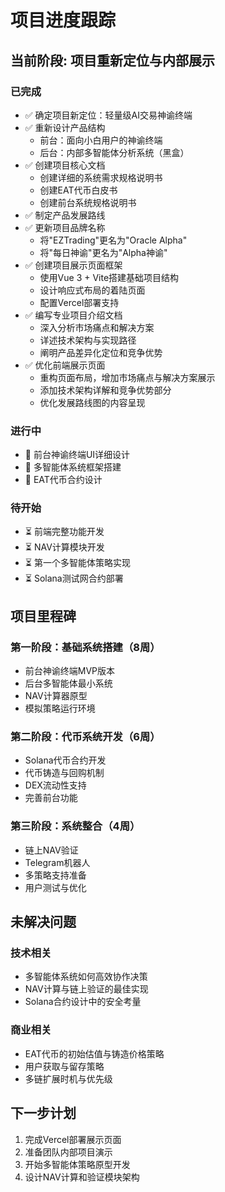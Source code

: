# 项目进度跟踪

## 当前阶段: 项目重新定位与内部展示

### 已完成
- ✅ 确定项目新定位：轻量级AI交易神谕终端
- ✅ 重新设计产品结构
  - 前台：面向小白用户的神谕终端
  - 后台：内部多智能体分析系统（黑盒）
- ✅ 创建项目核心文档
  - 创建详细的系统需求规格说明书
  - 创建EAT代币白皮书
  - 创建前台系统规格说明书
- ✅ 制定产品发展路线
- ✅ 更新项目品牌名称
  - 将"EZTrading"更名为"Oracle Alpha"
  - 将"每日神谕"更名为"Alpha神谕"
- ✅ 创建项目展示页面框架
  - 使用Vue 3 + Vite搭建基础项目结构
  - 设计响应式布局的着陆页面
  - 配置Vercel部署支持
- ✅ 编写专业项目介绍文档
  - 深入分析市场痛点和解决方案
  - 详述技术架构与实现路径
  - 阐明产品差异化定位和竞争优势
- ✅ 优化前端展示页面
  - 重构页面布局，增加市场痛点与解决方案展示
  - 添加技术架构详解和竞争优势部分
  - 优化发展路线图的内容呈现

### 进行中
- 🔄 前台神谕终端UI详细设计
- 🔄 多智能体系统框架搭建
- 🔄 EAT代币合约设计

### 待开始
- ⏳ 前端完整功能开发
- ⏳ NAV计算模块开发
- ⏳ 第一个多智能体策略实现
- ⏳ Solana测试网合约部署

## 项目里程碑

### 第一阶段：基础系统搭建（8周）
- 前台神谕终端MVP版本
- 后台多智能体最小系统
- NAV计算器原型
- 模拟策略运行环境

### 第二阶段：代币系统开发（6周）
- Solana代币合约开发
- 代币铸造与回购机制
- DEX流动性支持
- 完善前台功能

### 第三阶段：系统整合（4周）
- 链上NAV验证
- Telegram机器人
- 多策略支持准备
- 用户测试与优化

## 未解决问题

### 技术相关
- 多智能体系统如何高效协作决策
- NAV计算与链上验证的最佳实现
- Solana合约设计中的安全考量

### 商业相关
- EAT代币的初始估值与铸造价格策略
- 用户获取与留存策略
- 多链扩展时机与优先级

## 下一步计划
1. 完成Vercel部署展示页面
2. 准备团队内部项目演示
3. 开始多智能体策略原型开发
4. 设计NAV计算和验证模块架构 